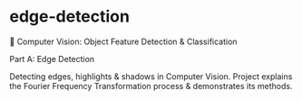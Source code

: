 # edge-detection
👀 Computer Vision: Object Feature Detection & Classification
<p></p>
Part A: Edge Detection
<p>
Detecting edges, highlights & shadows in Computer Vision. Project explains the Fourier Frequency Transformation process & demonstrates its methods. 
</p>
